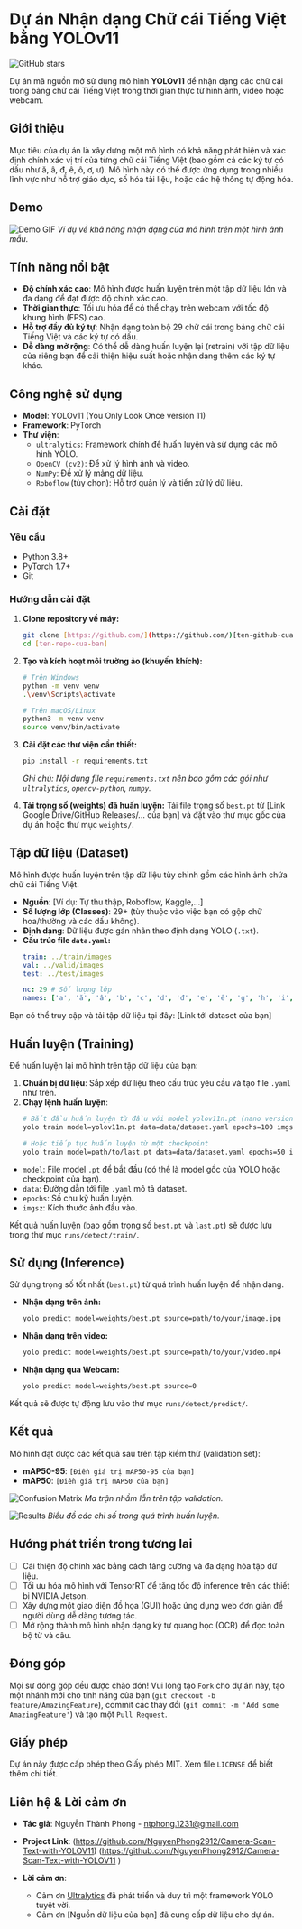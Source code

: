 # Dự án Nhận dạng Chữ cái Tiếng Việt bằng YOLOv11
![GitHub stars](https://img.shields.io/github/stars/https://github.com/NguyenPhong2912/Camera-Scan-Text-with-YOLOV11)

Dự án mã nguồn mở sử dụng mô hình **YOLOv11** để nhận dạng các chữ cái trong bảng chữ cái Tiếng Việt trong thời gian thực từ hình ảnh, video hoặc webcam.

## Giới thiệu

Mục tiêu của dự án là xây dựng một mô hình có khả năng phát hiện và xác định chính xác vị trí của từng chữ cái Tiếng Việt (bao gồm cả các ký tự có dấu như ă, â, đ, ê, ô, ơ, ư). Mô hình này có thể được ứng dụng trong nhiều lĩnh vực như hỗ trợ giáo dục, số hóa tài liệu, hoặc các hệ thống tự động hóa.

## Demo

![Demo GIF]([link_den_file_gif_demo_cua_ban.gif])
*Ví dụ về khả năng nhận dạng của mô hình trên một hình ảnh mẫu.*

## Tính năng nổi bật

- **Độ chính xác cao**: Mô hình được huấn luyện trên một tập dữ liệu lớn và đa dạng để đạt được độ chính xác cao.
- **Thời gian thực**: Tối ưu hóa để có thể chạy trên webcam với tốc độ khung hình (FPS) cao.
- **Hỗ trợ đầy đủ ký tự**: Nhận dạng toàn bộ 29 chữ cái trong bảng chữ cái Tiếng Việt và các ký tự có dấu.
- **Dễ dàng mở rộng**: Có thể dễ dàng huấn luyện lại (retrain) với tập dữ liệu của riêng bạn để cải thiện hiệu suất hoặc nhận dạng thêm các ký tự khác.

## Công nghệ sử dụng

- **Model**: YOLOv11 (You Only Look Once version 11)
- **Framework**: PyTorch
- **Thư viện**:
  - `ultralytics`: Framework chính để huấn luyện và sử dụng các mô hình YOLO.
  - `OpenCV (cv2)`: Để xử lý hình ảnh và video.
  - `NumPy`: Để xử lý mảng dữ liệu.
  - `Roboflow` (tùy chọn): Hỗ trợ quản lý và tiền xử lý dữ liệu.

## Cài đặt

### Yêu cầu
- Python 3.8+
- PyTorch 1.7+
- Git

### Hướng dẫn cài đặt

1.  **Clone repository về máy:**
    ```bash
    git clone [https://github.com/](https://github.com/)[ten-github-cua-ban]/[ten-repo-cua-ban].git
    cd [ten-repo-cua-ban]
    ```

2.  **Tạo và kích hoạt môi trường ảo (khuyến khích):**
    ```bash
    # Trên Windows
    python -m venv venv
    .\venv\Scripts\activate

    # Trên macOS/Linux
    python3 -m venv venv
    source venv/bin/activate
    ```

3.  **Cài đặt các thư viện cần thiết:**
    ```bash
    pip install -r requirements.txt
    ```
    *Ghi chú: Nội dung file `requirements.txt` nên bao gồm các gói như `ultralytics`, `opencv-python`, `numpy`.*

4.  **Tải trọng số (weights) đã huấn luyện:**
    Tải file trọng số `best.pt` từ [Link Google Drive/GitHub Releases/... của bạn] và đặt vào thư mục gốc của dự án hoặc thư mục `weights/`.

## Tập dữ liệu (Dataset)

Mô hình được huấn luyện trên tập dữ liệu tùy chỉnh gồm các hình ảnh chứa chữ cái Tiếng Việt.

- **Nguồn**: [Ví dụ: Tự thu thập, Roboflow, Kaggle,...]
- **Số lượng lớp (Classes)**: 29+ (tùy thuộc vào việc bạn có gộp chữ hoa/thường và các dấu không).
- **Định dạng**: Dữ liệu được gán nhãn theo định dạng YOLO (`.txt`).
- **Cấu trúc file `data.yaml`:**
    ```yaml
    train: ../train/images
    val: ../valid/images
    test: ../test/images

    nc: 29 # Số lượng lớp
    names: ['a', 'ă', 'â', 'b', 'c', 'd', 'đ', 'e', 'ê', 'g', 'h', 'i', 'k', 'l', 'm', 'n', 'o', 'ô', 'ơ', 'p', 'q', 'r', 's', 't', 'u', 'ư', 'v', 'x', 'y']
    ```

Bạn có thể truy cập và tải tập dữ liệu tại đây: [Link tới dataset của bạn]

## Huấn luyện (Training)

Để huấn luyện lại mô hình trên tập dữ liệu của bạn:

1.  **Chuẩn bị dữ liệu**: Sắp xếp dữ liệu theo cấu trúc yêu cầu và tạo file `.yaml` như trên.
2.  **Chạy lệnh huấn luyện**:
    ```bash
    # Bắt đầu huấn luyện từ đầu với model yolov11n.pt (nano version)
    yolo train model=yolov11n.pt data=data/dataset.yaml epochs=100 imgsz=640

    # Hoặc tiếp tục huấn luyện từ một checkpoint
    yolo train model=path/to/last.pt data=data/dataset.yaml epochs=50 imgsz=640
    ```
-   `model`: File model `.pt` để bắt đầu (có thể là model gốc của YOLO hoặc checkpoint của bạn).
-   `data`: Đường dẫn tới file `.yaml` mô tả dataset.
-   `epochs`: Số chu kỳ huấn luyện.
-   `imgsz`: Kích thước ảnh đầu vào.

Kết quả huấn luyện (bao gồm trọng số `best.pt` và `last.pt`) sẽ được lưu trong thư mục `runs/detect/train/`.

## Sử dụng (Inference)

Sử dụng trọng số tốt nhất (`best.pt`) từ quá trình huấn luyện để nhận dạng.

-   **Nhận dạng trên ảnh:**
    ```bash
    yolo predict model=weights/best.pt source=path/to/your/image.jpg
    ```

-   **Nhận dạng trên video:**
    ```bash
    yolo predict model=weights/best.pt source=path/to/your/video.mp4
    ```

-   **Nhận dạng qua Webcam:**
    ```bash
    yolo predict model=weights/best.pt source=0
    ```

Kết quả sẽ được tự động lưu vào thư mục `runs/detect/predict/`.

## Kết quả

Mô hình đạt được các kết quả sau trên tập kiểm thử (validation set):

- **mAP50-95**: `[Điền giá trị mAP50-95 của bạn]`
- **mAP50**: `[Điền giá trị mAP50 của bạn]`

![Confusion Matrix]([link_toi_anh_confusion_matrix.png])
*Ma trận nhầm lẫn trên tập validation.*

![Results]([link_toi_anh_results.png])
*Biểu đồ các chỉ số trong quá trình huấn luyện.*

## Hướng phát triển trong tương lai

- [ ] Cải thiện độ chính xác bằng cách tăng cường và đa dạng hóa tập dữ liệu.
- [ ] Tối ưu hóa mô hình với TensorRT để tăng tốc độ inference trên các thiết bị NVIDIA Jetson.
- [ ] Xây dựng một giao diện đồ họa (GUI) hoặc ứng dụng web đơn giản để người dùng dễ dàng tương tác.
- [ ] Mở rộng thành mô hình nhận dạng ký tự quang học (OCR) để đọc toàn bộ từ và câu.

## Đóng góp

Mọi sự đóng góp đều được chào đón! Vui lòng tạo `Fork` cho dự án này, tạo một nhánh mới cho tính năng của bạn (`git checkout -b feature/AmazingFeature`), commit các thay đổi (`git commit -m 'Add some AmazingFeature'`) và tạo một `Pull Request`.

## Giấy phép

Dự án này được cấp phép theo Giấy phép MIT. Xem file `LICENSE` để biết thêm chi tiết.

## Liên hệ & Lời cảm ơn

- **Tác giả**: Nguyễn Thành Phong - ntphong.1231@gmail.com
- **Project Link**: (https://github.com/NguyenPhong2912/Camera-Scan-Text-with-YOLOV11)
(https://github.com/NguyenPhong2912/Camera-Scan-Text-with-YOLOV11
)

- **Lời cảm ơn**:
  - Cảm ơn [Ultralytics](https://ultralytics.com/) đã phát triển và duy trì một framework YOLO tuyệt vời.
  - Cảm ơn [Nguồn dữ liệu của bạn] đã cung cấp dữ liệu cho dự án.
